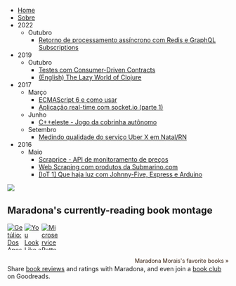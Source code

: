 - [Home](/)
- [Sobre](/about)
- 2022
  - Outubro
    - [Retorno de processamento assíncrono com Redis e GraphQL Subscriptions](/Retorno-de-processamento-assincrono-com-Redis-e-GraphQL-Subscriptions)
- 2019
  - Outubro
    - [Testes com Consumer-Driven Contracts](/Testes-com-Consumer-Driven-Contracts)
    - [(English) The Lazy World of Clojure](/The-Lazy-World-of-Clojure)
- 2017
  - Março
    - [ECMAScript 6 e como usar](/ecmascript-6-e-como-usar)
    - [Aplicação real-time com socket.io (parte 1)](/Aplicacao-real-time-com-socket-io-pt-1)
  - Junho
    - [C++eleste - Jogo da cobrinha autônomo](/C-eleste-Jogo-da-cobrinha-autonomo)
  - Setembro
    - [Medindo qualidade do serviço Uber X em Natal/RN](/Medindo-qualidade-do-servico-Uber-X-em-Natal-RN)
- 2016
  - Maio
    - [Scraprice - API de monitoramento de preços](/Scraprice-API-de-monitoramento-de-precos)
    - [Web Scraping com produtos da Submarino.com](/Web-Scraping-com-produtos-da-Submarino-com)
    - [[IoT 1] Que haja luz com Johnny-Five, Express e Arduino](/IoT-1-Que-haja-luz-com-Johnny-Five-Express-e-Arduino)

<small>
<a rel="license" href="http://creativecommons.org/licenses/by-nc/4.0/"><img style="border-width:0" src="https://i.creativecommons.org/l/by-nc/4.0/88x31.png" /></a>
</small>

<br/>

<style type="text/css" media="screen">
  .gr_grid_container {
    /* customize grid container div here. eg: width: 500px; */
  }

  #gr_grid_widget_1580141760 {
    margin-top: 10px;
  }

  #gr_grid_widget_1580141760 h2 {
    font-size: 16pt;
  }

  .gr_grid_book_container {
    /* customize book cover container div here */
    float: left;
    width: 39px;
    height: 60px;
    padding: 0px 0px;
    overflow: hidden;
  }
</style>
<div id="gr_grid_widget_1580141760">
  <!-- Show static html as a placeholder in case js is not enabled - javascript include will override this if things work -->
  <h2 style="font-size:16pt">
    <a style="text-decoration: none;" rel="nofollow" href="https://www.goodreads.com/review/list/109108590-maradona-morais?shelf=currently-reading&utm_medium=api&utm_source=grid_widget">Maradona's currently-reading book montage</a>
  </h2>
  <div class="gr_grid_container">
    <div class="gr_grid_book_container"><a title="Getúlio: Dos Anos de Formação à Conquista do Poder (1882-1930)" rel="nofollow" href="https://www.goodreads.com/book/show/15731837-get-lio"><img alt="Getúlio: Dos Anos de Formação à Conquista do Poder" border="0" src="https://i.gr-assets.com/images/S/compressed.photo.goodreads.com/books/1341188752l/15731837._SX50_.jpg" /></a></div>
    <div class="gr_grid_book_container"><a title="You Look Like a Thing and I Love You: How Artificial Intelligence Works and Why It's Making the World a Weirder Place" rel="nofollow" href="https://www.goodreads.com/book/show/44286534-you-look-like-a-thing-and-i-love-you"><img alt="You Look Like a Thing and I Love You: How Artificial Intelligence Works and Why It's Making the World a Weirder Place" border="0" src="https://i.gr-assets.com/images/S/compressed.photo.goodreads.com/books/1569287643l/44286534._SX50_.jpg" /></a></div>
    <div class="gr_grid_book_container"><a title="Microservice Patterns" rel="nofollow" href="https://www.goodreads.com/book/show/34372564-microservice-patterns"><img alt="Microservice Patterns" border="0" src="https://i.gr-assets.com/images/S/compressed.photo.goodreads.com/books/1487751473l/34372564._SX50_.jpg" /></a></div>
    <br style="clear: both"/><br/><a class="gr_grid_branding" style="font-size: .9em; color: #382110; text-decoration: none; float: right; clear: both" rel="nofollow" href="https://www.goodreads.com/user/show/109108590-maradona-morais">Maradona Morais's favorite books »</a>
  <noscript><br/>Share <a rel="nofollow" href="/">book reviews</a> and ratings with Maradona, and even join a <a rel="nofollow" href="/group">book club</a> on Goodreads.</noscript>
  </div>
</div>
<script src="https://www.goodreads.com/review/grid_widget/109108590.Maradona's%20currently-reading%20book%20montage?cover_size=small&hide_link=&hide_title=&num_books=20&order=a&shelf=currently-reading&sort=date_added&widget_id=1580141760" type="text/javascript" charset="utf-8"></script>